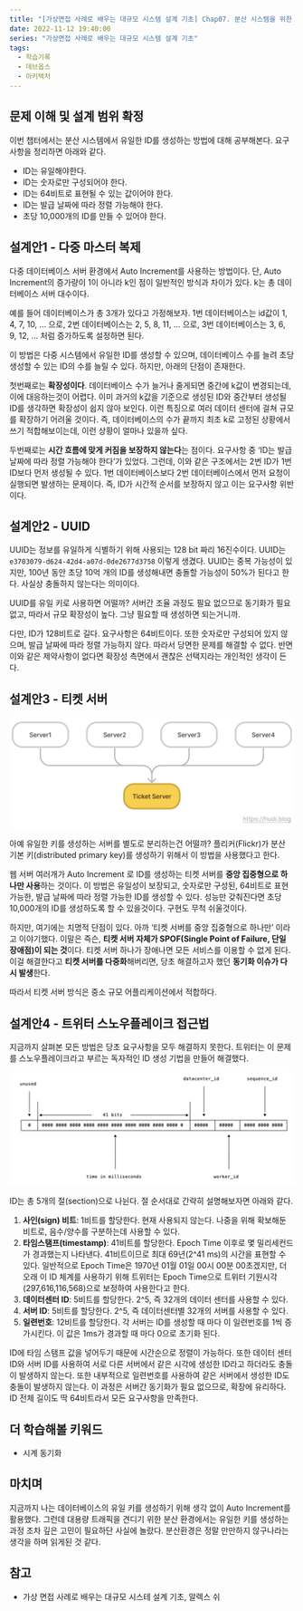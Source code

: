 ```yaml
---
title: "[가상면접 사례로 배우는 대규모 시스템 설계 기초] Chap07. 분산 시스템을 위한 유일 ID 생성기 설계"
date: 2022-11-12 19:40:00
series: "가상면접 사례로 배우는 대규모 시스템 설계 기초"
tags:
  - 학습기록
  - 데브옵스
  - 아키텍처
---
```


## 문제 이해 및 설계 범위 확정

이번 챕터에서는 분산 시스템에서 유일한 ID를 생성하는 방법에 대해 공부해본다. 요구사항을 정리하면 아래와 같다.

- ID는 유일해야한다.
- ID는 숫자로만 구성되어야 한다.
- ID는 64비트로 표현될 수 있는 값이어야 한다.
- ID는 발급 날짜에 따라 정렬 가능해야 한다.
- 초당 10,000개의 ID를 만들 수 있어야 한다.

## 설계안1 - 다중 마스터 복제

다중 데이터베이스 서버 환경에서 Auto Increment를 사용하는 방법이다. 단, Auto Increment의 증가량이 1이 아니라 k인 점이 일반적인 방식과 차이가 있다. k는 총 데이터베이스 서버 대수이다.

예를 들어 데이터베이스가 총 3개가 있다고 가정해보자. 1번 데이터베이스는 id값이 1, 4, 7, 10, … 으로, 2번 데이터베이스는 2, 5, 8, 11, … 으로, 3번 데이터베이스는 3, 6, 9, 12, … 처럼 증가하도록 설정하면 된다.

이 방법은 다중 시스템에서 유일한 ID를 생성할 수 있으며, 데이터베이스 수를 늘려 초당 생성할 수 있는 ID의 수를 늘릴 수 있다. 하지만, 아래의 단점이 존재한다.

첫번째로는 **확장성이다**. 데이터베이스 수가 늘거나 줄게되면 중간에 k값이 변경되는데, 이에 대응하는것이 어렵다. 이미 과거의 k값을 기준으로 생성된 ID와 중간부터 생성될 ID를 생각하면 확장성이 쉽지 않아 보인다. 이런 특징으로 여러 데이터 센터에 걸쳐 규모를 확장하기 어려울 것이다. 즉, 데이터베이스의 수가 끝까지 최초 k로 고정된 상황에서 쓰기 적합해보이는데, 이런 상황이 얼마나 있을까 싶다.

두번째로는 **시간 흐름에 맞게 커짐을 보장하지 않는다**는 점이다. 요구사항 중 ‘ID는 발급 날짜에 따라 정렬 가능해야 한다’가 있었다. 그런데, 이와 같은 구조에서는 2번 ID가 1번 ID보다 먼저 생성될 수 있다. 1번 데이터베이스보다 2번 데이터베이스에서 먼저 요청이 실행되면 발생하는 문제이다. 즉, ID가 시간적 순서를 보장하지 않고 이는 요구사항 위반이다.

## 설계안2 - UUID

UUID는 정보를 유일하게 식별하기 위해 사용되는 128 bit 짜리 16진수이다. UUID는 `e3703079-d624-42d4-a07d-0de2677d3758` 이렇게 생겼다. UUID는 중복 가능성이 있지만, 100년 동안 초당 10억 개의 ID를 생성해내면 충돌할 가능성이 50%가 된다고 한다. 사실상 충돌하지 않는다는 의미이다.

UUID를 유일 키로 사용하면 어떨까? 서버간 조율 과정도 필요 없으므로 동기화가 필요 없고, 따라서 규모 확장성이 높다. 그냥 필요할 때 생성하면 되는거니까.

다만, ID가 128비트로 길다. 요구사항은 64비트이다. 또한 숫자로만 구성되어 있지 않으며, 발급 날짜에 따라 정렬 가능하지 않다. 따라서 당면한 문제를 해결할 수 없다. 반면 이와 같은 제약사항이 없다면 확장성 측면에서 괜찮은 선택지라는 개인적인 생각이 든다.

## 설계안3 - 티켓 서버

![](./ticket-server.png)

아예 유일한 키를 생성하는 서버를 별도로 분리하는건 어떨까? 플리커(Flickr)가 분산 기본 키(distributed primary key)를 생성하기 위해서 이 방법을 사용했다고 한다.

웹 서버 여러개가 Auto Increment 로 ID를 생성하는 티켓 서버를 **중앙 집중형으로 하나만 사용**하는 것이다. 이 방법은 유일성이 보장되고, 숫자로만 구성된, 64비트로 표현가능한, 발급 날짜에 따라 정렬 가능한 ID를 생성할 수 있다. 성능만 갖춰진다면 초당 10,000개의 ID를 생성하도록 할 수 있을것이다. 구현도 무척 쉬울것이다.

하지만, 여기에는 치명적 단점이 있다. 아까 ‘티켓 서버를 중앙 집중형으로 하나만’ 이라고 이야기했다. 이말은 즉슨, **티켓 서버 자체가 SPOF(Single Point of Failure, 단일 장애점)이 되는 것**이다. 티켓 서버 하나가 장애나면 모든 서비스를 이용할 수 없게 된다. 이걸 해결한다고 **티켓 서버를 다중화**해버리면, 당초 해결하고자 했던 **동기화 이슈가 다시 발생**한다.

따라서 티켓 서버 방식은 중소 규모 어플리케이션에서 적합하다. 

## 설계안4 - 트위터 스노우플레이크 접근법

지금까지 살펴본 모든 방법은 당초 요구사항을 모두 해결하지 못한다. 트위터는 이 문제를 스노우플레이크라고 부르는 독자적인 ID 생성 기법을 만들어 해결했다.

![](./uuid.png)

ID는 총 5개의 절(section)으로 나뉜다. 절 순서대로 간략히 설명해보자면 아래와 같다.

1. **사인(sign) 비트**: 1비트를 할당한다. 현재 사용되지 않는다. 나중을 위해 확보해둔 비트로, 음수/양수를 구분하는데 사용할 수 있다.
2. **타임스탬프(timestamp)**: 41비트를 할당한다. Epoch Time 이후로 몇 밀리세컨드가 경과했는지 나타낸다. 41비트이므로 최대 69년(2^41 ms)의 시간을 표현할 수 있다. 일반적으로 Epoch Time은 1970년 01월 01일 00시 00분 00초겠지만, 더 오래 이 ID 체계를 사용하기 위해 트위터는 Epoch Time으로 트위터 기원시각(297,616,116,568)으로 보정하여 사용한다고 한다. 
3. **데이터센터 ID**: 5비트를 할당한다. 2^5, 즉 32개의 데이터 센터를 사용할 수 있다.
4. **서버 ID**: 5비트를 할당한다. 2^5, 즉 데이터센터별 32개의 서버를 사용할 수 있다.
5. **일련번호**: 12비트를 할당한다. 각 서버는 ID를 생성할 때 마다 이 일련번호를 1씩 증가시킨다. 이 값은 1ms가 경과할 때 마다 0으로 초기화 된다.

ID에 타임 스탬프 값을 넣어두기 때문에 시간순으로 정렬이 가능하다. 또한 데이터 센터 ID와 서버 ID를 사용하여 서로 다른 서버에서 같은 시각에 생성한 ID라고 하더라도 충돌이 발생하지 않는다. 또한 내부적으로 일련번호를 사용하여 같은 서버에서 생성한 ID도 충돌이 발생하지 않는다. 이 과정은 서버간 동기화가 필요 없으므로, 확장에 유리하다. ID 전체 길이도 딱 64비트라서 모든 요구사항을 만족한다.

## 더 학습해볼 키워드

- 시계 동기화

## 마치며

지금까지 나는 데이터베이스의 유일 키를 생성하기 위해 생각 없이 Auto Increment를 활용했다. 그런데 대용량 트래픽을 견디기 위한 분산 환경에서는 유일한 키를 생성하는 과정 조차 깊은 고민이 필요하단 사실에 놀랐다. 분산환경은 정말 만만하지 않구나라는 생각을 하며 읽게된 것 같다. 

## 참고

- 가상 면접 사례로 배우는 대규모 시스테 설계 기초, 알렉스 쉬
